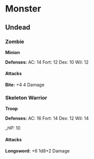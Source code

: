 # Monster

## Undead

### Zombie
__Minion__

__Defenses:__
AC: 14
Fort: 12
Dex: 10
Wil: 12

#### Attacks
__Bite:__ +4
4 Damage

### Skeleton Warrior
__Troop__

__Defenses:__
AC: 16
Fort: 14
Dex: 12
Wil: 14

__HP:_ 10

#### Attacks
__Longsword:__ +6
1d8+2 Damage

###
